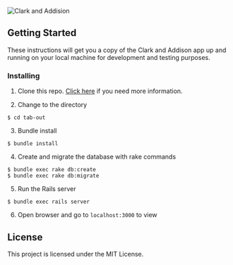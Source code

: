 ![Clark and Addision](http://jameswmoody.com/images/clark-addison.jpg)

## Getting Started

These instructions will get you a copy of the Clark and Addison app up and running on your local machine for development and testing purposes.

### Installing

1. Clone this repo. [Click here](https://help.github.com/articles/cloning-a-repository/) if you need more information.

2. Change to the directory
```
$ cd tab-out
```

3. Bundle install
```
$ bundle install
```

4. Create and migrate the database with rake commands
```
$ bundle exec rake db:create
$ bundle exec rake db:migrate
```

5. Run the Rails server
```
$ bundle exec rails server
```

6. Open browser and go to `localhost:3000` to view

## License

This project is licensed under the MIT License.
